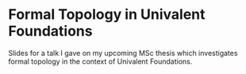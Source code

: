 # Formal Topology in Univalent Foundations

Slides for a talk I gave on my upcoming MSc thesis which investigates formal topology in
the context of Univalent Foundations.
